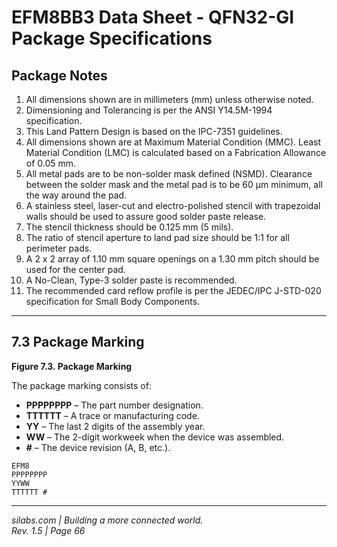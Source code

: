 # EFM8BB3 Data Sheet - QFN32-GI Package Specifications

## Package Notes

1. All dimensions shown are in millimeters (mm) unless otherwise noted.
2. Dimensioning and Tolerancing is per the ANSI Y14.5M-1994 specification.
3. This Land Pattern Design is based on the IPC-7351 guidelines.
4. All dimensions shown are at Maximum Material Condition (MMC). Least Material Condition (LMC) is calculated based on a Fabrication Allowance of 0.05 mm.
5. All metal pads are to be non-solder mask defined (NSMD). Clearance between the solder mask and the metal pad is to be 60 µm minimum, all the way around the pad.
6. A stainless steel, laser-cut and electro-polished stencil with trapezoidal walls should be used to assure good solder paste release.
7. The stencil thickness should be 0.125 mm (5 mils).
8. The ratio of stencil aperture to land pad size should be 1:1 for all perimeter pads.
9. A 2 x 2 array of 1.10 mm square openings on a 1.30 mm pitch should be used for the center pad.
10. A No-Clean, Type-3 solder paste is recommended.
11. The recommended card reflow profile is per the JEDEC/IPC J-STD-020 specification for Small Body Components.

---

## 7.3 Package Marking

**Figure 7.3. Package Marking**

The package marking consists of:

- **PPPPPPPP** – The part number designation.
- **TTTTTT** – A trace or manufacturing code.
- **YY** – The last 2 digits of the assembly year.
- **WW** – The 2-digit workweek when the device was assembled.
- **#** – The device revision (A, B, etc.).

```
EFM8
PPPPPPPP
YYWW
TTTTTT #
```

---

*silabs.com | Building a more connected world.*  
*Rev. 1.5 | Page 66*